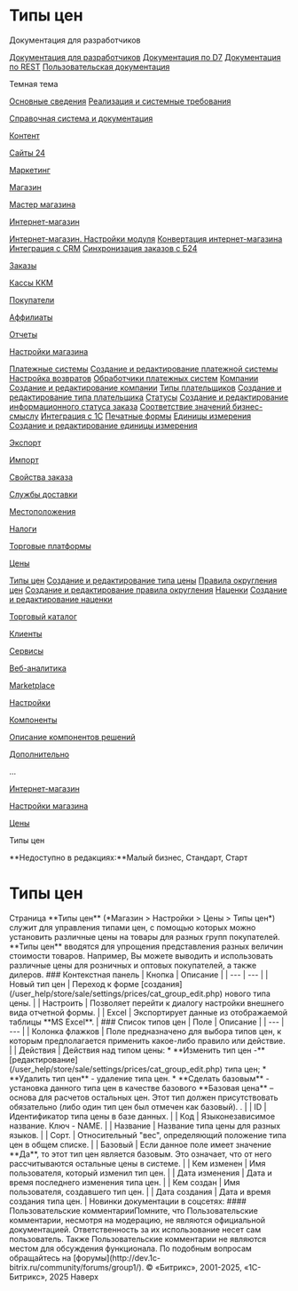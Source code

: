 # Типы цен

Документация для разработчиков

[Документация для разработчиков](https://dev.1c-bitrix.ru/api_help/)
[Документация по D7](https://dev.1c-bitrix.ru/api_d7/)
[Документация по REST](https://dev.1c-bitrix.ru/rest_help/)
[Пользовательская документация](https://dev.1c-bitrix.ru/user_help/)

Темная тема

[Основные сведения](/user_help/index.php)
[Реализация и системные требования](/user_help/reqintro.php)

[Справочная система и документация](/user_help/help/index.php)

[Контент](/user_help/content/index.php)

[Сайты 24](/user_help/sites24/index.php)

[Маркетинг](/user_help/marketing/index.php)

[Магазин](/user_help/store/index.php)

[Мастер магазина](/user_help/store/storeassist.php)

[Интернет-магазин](/user_help/store/sale/index.php)

[Интернет-магазин. Настройки модуля](/user_help/store/sale/settings_sale.php)
[Конвертация интернет-магазина](/user_help/store/sale/sale_converter.php)
[Интеграция с CRM](/user_help/store/sale/sale_crm.php)
[Синхронизация заказов с Б24](/user_help/store/sale/sale_order_crm.php)

[Заказы](/user_help/store/sale/orders/index.php)

[Кассы ККМ](/user_help/store/sale/cashbox/index.php)

[Покупатели](/user_help/store/sale/user_accounts/index.php)

[Аффилиаты](/user_help/store/sale/affiliates/index.php)

[Отчеты](/user_help/store/sale/statistic/index.php)

[Настройки магазина](/user_help/store/sale/settings/index.php)

[Платежные системы](/user_help/store/sale/settings/sale_pay_system.php)
[Создание и редактирование платежной системы](/user_help/store/sale/settings/sale_pay_system_edit.php)
[Настройка возвратов](/user_help/store/sale/settings/sale_ps_handler_refund.php)
[Обработчики платежных систем](/user_help/store/sale/settings/sale_pay_system_file.php)
[Компании](/user_help/store/sale/settings/sale_company.php)
[Создание и редактирование компании](/user_help/store/sale/settings/sale_company_edit.php)
[Типы плательщиков](/user_help/store/sale/settings/sale_person_type.php)
[Создание и редактирование типа плательщика](/user_help/store/sale/settings/sale_person_type_edit.php)
[Статусы](/user_help/store/sale/settings/sale_status.php)
[Создание и редактирование информационного статуса заказа](/user_help/store/sale/settings/sale_status_edit.php)
[Соответствие значений бизнес-смыслу](/user_help/store/sale/settings/sale_business_value.php)
[Интеграция с 1С](/user_help/store/sale/settings/1c_admin.php)
[Печатные формы](/user_help/store/sale/settings/print_form.php)
[Единицы измерения](/user_help/store/sale/settings/cat_measure_list.php)
[Создание и редактирование единицы измерения](/user_help/store/sale/settings/cat_measure_edit.php)

[Экспорт](/user_help/store/sale/settings/export/index.php)

[Импорт](/user_help/store/sale/settings/import/index.php)

[Свойства заказа](/user_help/store/sale/settings/order_props/index.php)

[Службы доставки](/user_help/store/sale/settings/delivery/index.php)

[Местоположения](/user_help/store/sale/settings/location2/index.php)

[Налоги](/user_help/store/sale/settings/tax/index.php)

[Торговые платформы](/user_help/store/sale/settings/trandingplatforms/index.php)

[Цены](/user_help/store/sale/settings/prices/index.php)

[Типы цен](/user_help/store/sale/settings/prices/cat_group_admin.php)
[Создание и редактирование типа цены](/user_help/store/sale/settings/prices/cat_group_edit.php)
[Правила округления цен](/user_help/store/sale/settings/prices/cat_round_list.php)
[Создание и редактирование правила округления](/user_help/store/sale/settings/prices/cat_round_edit.php)
[Наценки](/user_help/store/sale/settings/prices/cat_extra.php)
[Создание и редактирование наценки](/user_help/store/sale/settings/prices/cat_extra_edit.php)

[Торговый каталог](/user_help/store/catalog/index.php)

[Клиенты](/user_help/clients/index.php)

[Сервисы](/user_help/service/index.php)

[Веб-аналитика](/user_help/statistic/index.php)

[Marketplace](/user_help/marketplace/index.php)

[Настройки](/user_help/settings/index.php)

[Компоненты](/user_help/components/index.php)

[Описание компонентов решений](/user_help/description_decisions/index.php)

[Дополнительно](/user_help/additional/index.php)

...

[Интернет-магазин](/user_help/store/sale/index.php)

[Настройки магазина](/user_help/store/sale/settings/index.php)

[Цены](/user_help/store/sale/settings/prices/index.php)

Типы цен

**Недоступно в редакциях:**Малый бизнес, Стандарт, Старт

# Типы цен

<!--
<h4 id="topictoctitle">В этом разделе
- [Контекстная панель](#menu)
- [Список типов цен](#list)
--!>

Страница **Типы цен** (*Магазин > Настройки > Цены > Типы цен*) служит для управления типами цен, с помощью которых можно установить различные цены на товары для разных групп покупателей.

**Типы цен** вводятся для упрощения представления разных величин стоимости товаров. Например, Вы можете
выводить и использовать различные цены для розничных и оптовых покупателей, а также дилеров.

  

### Контекстная панель

| Кнопка | Описание |
| --- | --- |
| Новый тип цен | Переход к форме [создания](/user_help/store/sale/settings/prices/cat_group_edit.php) нового типа цены. |
| Настроить | Позволяет перейти к диалогу настройки внешнего вида отчетной формы. |
| Excel | Экспортирует данные из отображаемой таблицы **MS Excel**. |

  

### Список типов цен

| Поле | Описание |
| --- | --- |
| Колонка флажков | Поле предназначено для выбора типов цен, к которым предполагается применить какое-либо правило или действие. |
| Действия | Действия над типом цены:  * **Изменить тип цен -** [редактирование](/user_help/store/sale/settings/prices/cat_group_edit.php) типа цен; * **Удалить тип цен** - удаление типа цен. * **Сделать базовым** - установка данного типа цен в качестве   базового      **Базовая цена** – основа для расчетов остальных цен. Этот тип должен присутствовать обязательно (либо один тип цен был отмечен как базовый).   . |
| ID | Идентификатор типа цены в базе данных. |
| Код | Языконезависимое название. Ключ - NAME. |
| Название | Название типа цены для разных языков. |
| Сорт. | Относительный "вес", определяющий положение типа цен в общем списке. |
| Базовый | Если данное поле имеет значение **Да**, то этот тип цен является базовым. Это означает, что от него рассчитываются остальные цены в системе. |
| Кем изменен | Имя пользователя, который изменил тип цен. |
| Дата изменения | Дата и время последнего изменения типа цен. |
| Кем создан | Имя пользователя, создавшего тип цен. |
| Дата создания | Дата и время создания типа цен. |

Новинки документации в соцсетях:

#### Пользовательские комментарииПомните, что Пользовательские комментарии, несмотря на модерацию, не являются официальной документацией. Ответственность за их использование несет сам пользователь. Также Пользовательские комментарии не являются местом для обсуждения функционала. По подобным вопросам обращайтесь на [форумы](http://dev.1c-bitrix.ru/community/forums/group1/).

© «Битрикс», 2001-2025, «1С-Битрикс», 2025

Наверх